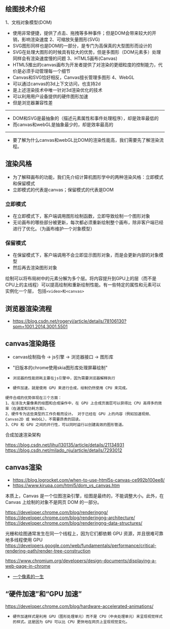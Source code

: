 ## 绘图技术介绍
1、文档对象模型(DOM)
* 使用非常便捷，提供了点击、拖拽等多种事件；但是DOM会带来较大的开销，影响渲染速度
2、可缩放矢量图形(SVG)
* SVG图形同样也是DOM的一部分，是专门为高保真的大型图形而设计的
* SVG在处理大图形的时候具有较大的优势，但是多图形（DOM元素多）处理同样会有渲染速度慢的问题
3、HTML5画布(Canvas)
* HTML5推出的canvas画布为开发者提供了对渲染的更细粒度的控制能力，代价是必须手动管理每一个细节
* Canvas和SVG恰好相反，Canvas擅长管理多图形
4、WebGL
* 可以通过canvas的3d上下文访问，也支持2d
* 是上述渲染技术中唯一针对3d渲染优化的技术
* 可以利用用户设备提供的硬件图形加速
* 但是浏览器兼容性差
---
* DOM和SVG是最抽象的（描述元素属性和事件处理程序），却是效率最低的
* 而canvas和webGL是抽象最少的，却是效率最高的
---
* 要了解为什么canvas和webGL比DOM的渲染性能高，我们需要先了解渲染流程。

## 渲染风格
* 为了解释画布的功能，我们先介绍计算机图形学中的两种渲染风格：立即模式和保留模式
* 立即模式的代表是canvas；保留模式的代表是DOM

### 立即模式
* 在立即模式下，客户端调用图形绘制函数，立即导致绘制一个图形对象
* 无论画布的哪些部分被更新，每次都必须重新绘制整个画布，除非客户端已经进行了优化。（为画布维护一个对象模型）

### 保留模式
* 在保留模式下，客户端调用不会立即显示图形对象，而是会更新内部的对象模型
* 然后再去渲染图形对象


绘制可以将布局树中的元素分解为多个层。将内容提升到GPU上的层（而不是CPU上的主线程）可以提高绘制和重新绘制性能。有一些特定的属性和元素可以实例化一个层，
包括`<video>和<canvas>`

## 浏览器渲染流程
* https://blog.csdn.net/rogeryi/article/details/78106130?spm=1001.2014.3001.5501


## canvas渲染路径
* canvas绘制指令 -> js引擎 -> 浏览器接口 -> 图形库
* "旧版本的chrome使用skia图形库处理屏幕绘制"
* `浏览器的性能损耗主要在js引擎中，因为需要浏览器解释执行`

* `硬件加速，就是使用 GPU 来进行合成，绘制仍然使用 CPU 来完成。`
```text
硬件合成的优势体现在三个方面： 
1、在涉及大量像素的绘图和合成操作中，在 GPU 上合成页面层可以获得比 CPU 高得多的效率（在速度和功耗方面）。
2、硬件专为这些类型的工作负载而设计。 对于已经在 GPU 上的内容（例如加速视频、Canvas2D 或 WebGL），不需要昂贵的回读。
3、CPU 和 GPU 之间的并行性，可以同时运行以创建高效的图形管道。
```

合成加速渲染架构

https://blog.csdn.net/lihui130135/article/details/21134931
https://blog.csdn.net/milado_nju/article/details/7293012


## canvas渲染
* https://blog.logrocket.com/when-to-use-html5s-canvas-ce992b100ee8/
* https://www.kirupa.com/html5/dom_vs_canvas.htm

本质上，Canvas 是一个位图渲染引擎，绘图是最终的，不能调整大小。此外，在 Canvas 上绘制的对象不是网页 DOM 的一部分。

https://developer.chrome.com/blog/renderingng/
https://developer.chrome.com/blog/renderingng-architecture/
https://developer.chrome.com/blog/renderingng-data-structures/

光栅和绘图通常发生在同一个线程上，因为它们都依赖 GPU 资源，并且很难可靠地多线程使用 GPU
https://developers.google.com/web/fundamentals/performance/critical-rendering-path/render-tree-construction

https://www.chromium.org/developers/design-documents/displaying-a-web-page-in-chrome


* [一个像素的一生]("https://yrq110.me/post/front-end/chromium-rendering-pipeline-step-by-step/")

## “硬件加速”和“GPU 加速”
https://developer.chrome.com/blog/hardware-accelerated-animations/
* `硬件加速样式是利用 GPU（图形处理单元）而不是 CPU（中央处理单元）来呈现视觉样式的样式。这是因为 GPU 可以比 CPU 更快地在网页上呈现视觉变化。`



